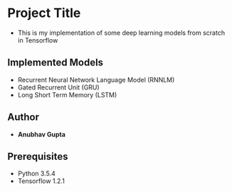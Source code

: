 # Project Title
- This is my implementation of some deep learning models from scratch in Tensorflow
  
## Implemented Models
  
 - Recurrent Neural Network Language Model (RNNLM)
 - Gated Recurrent Unit (GRU)
 - Long Short Term Memory (LSTM)

## Author
* **Anubhav Gupta**

## Prerequisites
- Python 3.5.4
- Tensorflow 1.2.1

